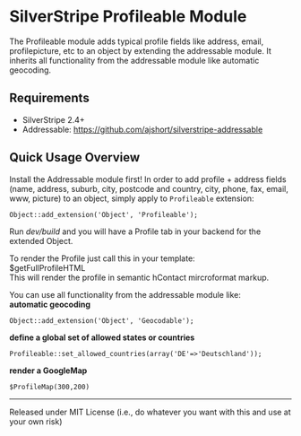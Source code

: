 SilverStripe Profileable Module
===============================

The Profileable module adds typical profile fields like address, email, profilepicture, etc to an object by extending the addressable module.
It inherits all functionality from the addressable module like automatic geocoding.

Requirements
------------
*  SilverStripe 2.4+
*  Addressable: https://github.com/ajshort/silverstripe-addressable

Quick Usage Overview
--------------------
Install the Addressable module first!
In order to add profile + address fields (name, address, suburb, city, postcode and
country, city, phone, fax, email, www, picture) to an object, simply apply to `Profileable` extension:

    Object::add_extension('Object', 'Profileable');

Run *dev/build* and you will have a Profile tab in your backend for the extended Object.

To render the Profile just call this in your template:   
    $getFullProfileHTML  
This will render the profile in semantic hContact mircroformat markup.

You can use all functionality from the addressable module like:  
**automatic geocoding**  

    Object::add_extension('Object', 'Geocodable');

**define a global set of allowed states or countries**  

    Profileable::set_allowed_countries(array('DE'=>'Deutschland'));

**render a GoogleMap**  

    $ProfileMap(300,200)


--------------------------------------------------------------------
Released under 
MIT License
(i.e., do whatever you want with this and use at your own risk)
